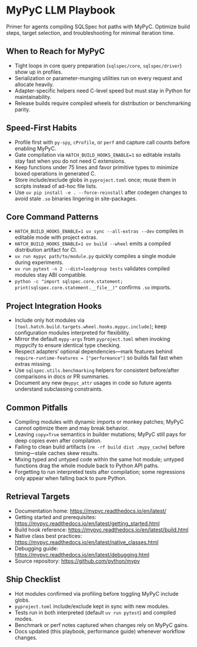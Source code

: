 # MyPyC LLM Playbook

Primer for agents compiling SQLSpec hot paths with MyPyC. Optimize build steps, target selection, and troubleshooting for minimal iteration time.

## When to Reach for MyPyC

- Tight loops in core query preparation (`sqlspec/core`, `sqlspec/driver`) show up in profiles.
- Serialization or parameter-munging utilities run on every request and allocate heavily.
- Adapter-specific helpers need C-level speed but must stay in Python for maintainability.
- Release builds require compiled wheels for distribution or benchmarking parity.

## Speed-First Habits

- Profile first with `py-spy`, `cProfile`, or `perf` and capture call counts before enabling MyPyC.
- Gate compilation via `HATCH_BUILD_HOOKS_ENABLE=1` so editable installs stay fast when you do not need C extensions.
- Keep functions under 75 lines and favor primitive types to minimize boxed operations in generated C.
- Store include/exclude globs in `pyproject.toml` once; reuse them in scripts instead of ad-hoc file lists.
- Use `uv pip install -e . --force-reinstall` after codegen changes to avoid stale `.so` binaries lingering in site-packages.

## Core Command Patterns

- `HATCH_BUILD_HOOKS_ENABLE=1 uv sync --all-extras --dev` compiles in editable mode with project extras.
- `HATCH_BUILD_HOOKS_ENABLE=1 uv build --wheel` emits a compiled distribution artifact for CI.
- `uv run mypyc path/to/module.py` quickly compiles a single module during experiments.
- `uv run pytest -n 2 --dist=loadgroup tests` validates compiled modules stay ABI compatible.
- `python -c "import sqlspec.core.statement; print(sqlspec.core.statement.__file__)"` confirms `.so` imports.

## Project Integration Hooks

- Include only hot modules via `[tool.hatch.build.targets.wheel.hooks.mypyc.include]`; keep configuration modules interpreted for flexibility.
- Mirror the default `mypy-args` from `pyproject.toml` when invoking mypycify to ensure identical type checking.
- Respect adapters’ optional dependencies—mark features behind `require-runtime-features = ["performance"]` so builds fail fast when extras missing.
- Use `sqlspec.utils.benchmarking` helpers for consistent before/after comparisons in docs or PR summaries.
- Document any new `@mypyc_attr` usages in code so future agents understand subclassing constraints.

## Common Pitfalls

- Compiling modules with dynamic imports or monkey patches; MyPyC cannot optimize them and may break behavior.
- Leaving `copy=True` semantics in builder mutations; MyPyC still pays for deep copies even after compilation.
- Failing to clean build artifacts (`rm -rf build dist .mypy_cache`) before timing—stale caches skew results.
- Mixing typed and untyped code within the same hot module; untyped functions drag the whole module back to Python API paths.
- Forgetting to run interpreted tests after compilation; some regressions only appear when falling back to pure Python.

## Retrieval Targets

- Documentation home: <https://mypyc.readthedocs.io/en/latest/>
- Getting started and prerequisites: <https://mypyc.readthedocs.io/en/latest/getting_started.html>
- Build hook reference: <https://mypyc.readthedocs.io/en/latest/build.html>
- Native class best practices: <https://mypyc.readthedocs.io/en/latest/native_classes.html>
- Debugging guide: <https://mypyc.readthedocs.io/en/latest/debugging.html>
- Source repository: <https://github.com/python/mypy>

## Ship Checklist

- Hot modules confirmed via profiling before toggling MyPyC include globs.
- `pyproject.toml` include/exclude kept in sync with new modules.
- Tests run in both interpreted (default `uv run pytest`) and compiled modes.
- Benchmark or perf notes captured when changes rely on MyPyC gains.
- Docs updated (this playbook, performance guide) whenever workflow changes.
